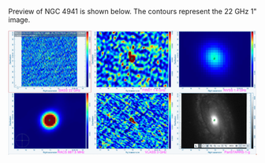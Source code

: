 Preview of NGC 4941 is shown below. The contours represent the 22 GHz 1" image. 

![NGC4941.png](NGC4941.png "NGC4941")

